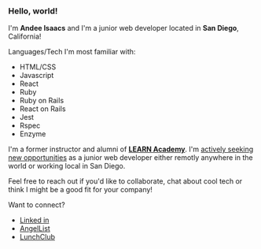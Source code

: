 ### Hello, world!

I'm **Andee Isaacs** and I'm a junior web developer located in **San Diego**, California!

Languages/Tech I'm most familiar with:

- HTML/CSS
- Javascript
- React
- Ruby
- Ruby on Rails
- React on Rails
- Jest
- Rspec
- Enzyme

I'm a former instructor and alumni of  **[LEARN Academy](https://www.learnacademy.org/)**. I'm [actively seeking new opportunities](https://www.linkedin.com/in/andeedeanisaacs/) as a junior web developer either remotly anywhere in the world or working local in San Diego. 

Feel free to reach out if you'd like to collaborate, chat about cool tech or think I might be a good fit for your company!

Want to connect?
- [Linked in](https://www.linkedin.com/in/andeedeanisaacs/)
- [AngelList](https://angel.co/u/andee-fonder-isaacs)
- [LunchClub](https://lunchclub.com/dp/network-strength-216b4c122cca?ref=share_link)
